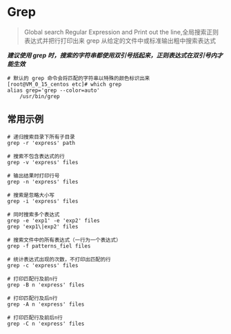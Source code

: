 # Grep

> Global search Regular Expression and Print out the line,全局搜索正则表达式并把行打印出来
> grep 从给定的文件中或标准输出粗中搜索表达式

***建议使用 grep 时，搜索的字符串都使用双引号括起来，正则表达式在双引号内才能生效***

```shell
# 默认的 grep 命令会将匹配的字符串以特殊的颜色标识出来
[root@VM_0_15_centos etc]# which grep
alias grep='grep --color=auto'
    /usr/bin/grep
```

## 常用示例

```shell
# 递归搜索目录下所有子目录
grep -r 'express' path

# 搜索不包含表达式的行
grep -v 'express' files

# 输出结果时打印行号
grep -n 'express' files

# 搜索是忽略大小写
grep -i 'express' files

# 同时搜索多个表达式
grep -e 'exp1' -e 'exp2' files
grep 'exp1\|exp2' files

# 搜索文件中的所有表达式（一行为一个表达式）
grep -f patterns_fiel files

# 统计表达式出现的次数，不打印出匹配的行
grep -c 'express' files

# 打印匹配行及前n行
grep -B n 'express' files

# 打印匹配行及后n行
grep -A n 'express' files

# 打印匹配行及前后n行
grep -C n 'express' files

```
